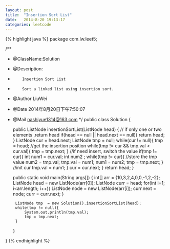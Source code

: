 ```yaml
---
layout: post
title:  "Insertion Sort List"
date:   2014-8-20 19:13:17
categories: leetcode
---
```


{% highlight java %}
package com.lw.leet5;

/**
 * @ClassName:Solution
 * @Description:
 *         Insertion Sort List 
 *         Sort a linked list using insertion sort.
 * @Author LiuWei
 * @Date 2014年8月20日下午7:50:07
 * @Mail nashiyue1314@163.com 
 */
public class Solution {

    public ListNode insertionSortList(ListNode head) {
        // if only one or two elements ,return head
        if(head == null || head.next == null){
            return head;
        }
        ListNode cur = head.next;
        ListNode tmp = null;
        while(cur != null){
            tmp = head;
            //get the insertion position
            while(tmp != cur && tmp.val < cur.val){
                tmp = tmp.next;
            }
            //if need insert, switch the value
            if(tmp != cur){
                int num1 = cur.val;
                int num2 ;
                while(tmp != cur){
                    //store the tmp value
                    num2 = tmp.val;
                    tmp.val = num1;
                    num1 = num2;
                    tmp = tmp.next;
                }
                //init cur
                tmp.val = num1;
            }
            cur = cur.next;
        }
        return head;
    }

    public static void main(String args[]) {
        int[] arr = {10,3,2,4,0,0,-1,2,-2};
         ListNode head = new ListNode(arr[0]);
         ListNode curr = head;
         for(int i=1; i<arr.length; i++){
             ListNode node = new ListNode(arr[i]);
             curr.next = node;
             curr = curr.next;
         }
        
        ListNode tmp  = new Solution().insertionSortList(head);
        while(tmp != null){
            System.out.println(tmp.val);
            tmp = tmp.next;
        }
    }

}
{% endhighlight %}


